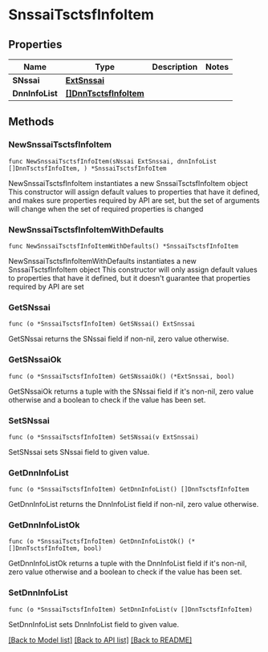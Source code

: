# SnssaiTsctsfInfoItem

## Properties

Name | Type | Description | Notes
------------ | ------------- | ------------- | -------------
**SNssai** | [**ExtSnssai**](ExtSnssai.md) |  | 
**DnnInfoList** | [**[]DnnTsctsfInfoItem**](DnnTsctsfInfoItem.md) |  | 

## Methods

### NewSnssaiTsctsfInfoItem

`func NewSnssaiTsctsfInfoItem(sNssai ExtSnssai, dnnInfoList []DnnTsctsfInfoItem, ) *SnssaiTsctsfInfoItem`

NewSnssaiTsctsfInfoItem instantiates a new SnssaiTsctsfInfoItem object
This constructor will assign default values to properties that have it defined,
and makes sure properties required by API are set, but the set of arguments
will change when the set of required properties is changed

### NewSnssaiTsctsfInfoItemWithDefaults

`func NewSnssaiTsctsfInfoItemWithDefaults() *SnssaiTsctsfInfoItem`

NewSnssaiTsctsfInfoItemWithDefaults instantiates a new SnssaiTsctsfInfoItem object
This constructor will only assign default values to properties that have it defined,
but it doesn't guarantee that properties required by API are set

### GetSNssai

`func (o *SnssaiTsctsfInfoItem) GetSNssai() ExtSnssai`

GetSNssai returns the SNssai field if non-nil, zero value otherwise.

### GetSNssaiOk

`func (o *SnssaiTsctsfInfoItem) GetSNssaiOk() (*ExtSnssai, bool)`

GetSNssaiOk returns a tuple with the SNssai field if it's non-nil, zero value otherwise
and a boolean to check if the value has been set.

### SetSNssai

`func (o *SnssaiTsctsfInfoItem) SetSNssai(v ExtSnssai)`

SetSNssai sets SNssai field to given value.


### GetDnnInfoList

`func (o *SnssaiTsctsfInfoItem) GetDnnInfoList() []DnnTsctsfInfoItem`

GetDnnInfoList returns the DnnInfoList field if non-nil, zero value otherwise.

### GetDnnInfoListOk

`func (o *SnssaiTsctsfInfoItem) GetDnnInfoListOk() (*[]DnnTsctsfInfoItem, bool)`

GetDnnInfoListOk returns a tuple with the DnnInfoList field if it's non-nil, zero value otherwise
and a boolean to check if the value has been set.

### SetDnnInfoList

`func (o *SnssaiTsctsfInfoItem) SetDnnInfoList(v []DnnTsctsfInfoItem)`

SetDnnInfoList sets DnnInfoList field to given value.



[[Back to Model list]](../README.md#documentation-for-models) [[Back to API list]](../README.md#documentation-for-api-endpoints) [[Back to README]](../README.md)


